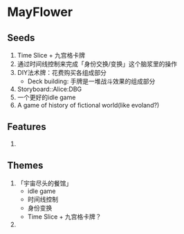 # MayFlower

## Seeds

1.  Time Slice + 九宫格卡牌
2.  通过时间线控制来完成「身份交换/变换」这个脑浆里的操作
3.  DIY法术牌：花费购买各组成部分
    -   Deck building: 手牌是一堆战斗效果的组成部分
4.  Storyboard::Alice:DBG
5.  一个更好的idle game
6.  A game of history of fictional world(like evoland?)

## Features

1.  

## Themes

1.  「宇宙尽头的餐馆」
    -   idle game
    -   时间线控制
    -   身份变换
    -   Time Slice + 九宫格卡牌？
2.  